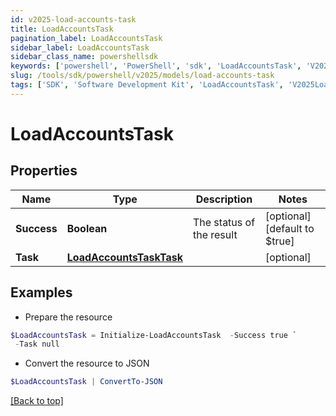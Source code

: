 ```yaml
---
id: v2025-load-accounts-task
title: LoadAccountsTask
pagination_label: LoadAccountsTask
sidebar_label: LoadAccountsTask
sidebar_class_name: powershellsdk
keywords: ['powershell', 'PowerShell', 'sdk', 'LoadAccountsTask', 'V2025LoadAccountsTask'] 
slug: /tools/sdk/powershell/v2025/models/load-accounts-task
tags: ['SDK', 'Software Development Kit', 'LoadAccountsTask', 'V2025LoadAccountsTask']
---
```



# LoadAccountsTask

## Properties

Name | Type | Description | Notes
------------ | ------------- | ------------- | -------------
**Success** | **Boolean** | The status of the result | [optional] [default to $true]
**Task** | [**LoadAccountsTaskTask**](load-accounts-task-task) |  | [optional] 

## Examples

- Prepare the resource
```powershell
$LoadAccountsTask = Initialize-LoadAccountsTask  -Success true `
 -Task null
```

- Convert the resource to JSON
```powershell
$LoadAccountsTask | ConvertTo-JSON
```


[[Back to top]](#) 

